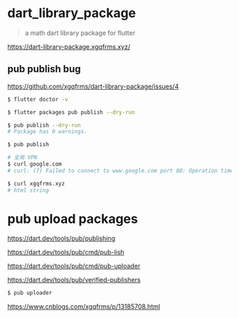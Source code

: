 # dart_library_package

> a math dart library package for flutter

https://dart-library-package.xgqfrms.xyz/

## pub publish bug

https://github.com/xgqfrms/dart-library-package/issues/4

```sh
$ flutter doctor -v

$ flutter packages pub publish --dry-run

$ pub publish --dry-run
# Package has 0 warnings.

$ pub publish

```

```sh
# 全局 VPN
$ curl google.com
# curl: (7) Failed to connect to www.google.com port 80: Operation timed out

$ curl xgqfrms.xyz
# html string

```

# pub upload packages

https://dart.dev/tools/pub/publishing

https://dart.dev/tools/pub/cmd/pub-lish

https://dart.dev/tools/pub/cmd/pub-uploader

https://dart.dev/tools/pub/verified-publishers


```sh
$ pub uploader

```

https://www.cnblogs.com/xgqfrms/p/13185708.html
